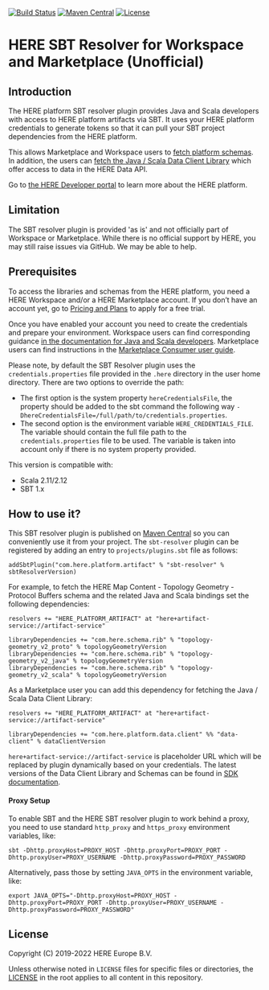 [![Build Status](https://github.com/heremaps/here-artifact-sbt-resolver/actions/workflows/release.yml/badge.svg)](https://github.com/heremaps/here-artifact-sbt-resolver/actions?query=workflow%3ARelease+branch%3Amaster)
[![Maven Central](https://maven-badges.herokuapp.com/maven-central/com.here.platform.artifact/sbt-resolver/badge.svg)](https://search.maven.org/artifact/com.here.platform.artifact/sbt-resolver)
[![License](https://img.shields.io/badge/License-Apache%202.0-blue.svg)](LICENSE)

# HERE SBT Resolver for Workspace and Marketplace (Unofficial)

## Introduction
The HERE platform SBT resolver plugin provides Java and Scala developers with access to HERE platform
artifacts via SBT. It uses your HERE platform credentials to generate tokens so that it can pull your
SBT project dependencies from the HERE platform.

This allows Marketplace and Workspace users to [fetch platform schemas](https://developer.here.com/olp/documentation/archetypes/dev_guide/topics/archetypes-schema.html).
In addition, the users can [fetch the Java / Scala Data Client Library](https://developer.here.com/olp/documentation/marketplace-consumer/user-guide/topics/get_catalog_data.html)
which offer access to data in the HERE Data API.

Go to [the HERE Developer portal](https://developer.here.com/products/open-location-platform) to learn more about the HERE platform.

## Limitation
The SBT resolver plugin is provided 'as is' and not officially part of Workspace or Marketplace.
While there is no official support by HERE, you may still raise issues via GitHub. We may be able to help.

## Prerequisites
To access the libraries and schemas from the HERE platform, you need a HERE Workspace and/or a HERE Marketplace account.
If you don’t have an account yet, go to [Pricing and Plans](https://developer.here.com/pricing/open-location-platform) to apply for a free trial.

Once you have enabled your account you need to create the credentials and prepare your environment.
Workspace users can find corresponding guidance [in the documentation for Java and Scala developers]( https://developer.here.com/olp/documentation/sdk-developer-guide/dev_guide/topics/how-to-use-sdk.html).
Marketplace users can find instructions in the [Marketplace Consumer user guide](https://developer.here.com/olp/documentation/marketplace-consumer/user-guide/topics/get_catalog_data.html#register-app).

Please note, by default the SBT Resolver plugin uses the `credentials.properties` file provided in the `.here` directory in the user home directory. 
There are two options to override the path:
- The first option is the system property `hereCredentialsFile`, the property should be added to the sbt command the following way `-DhereCredentialsFile=/full/path/to/credentials.properties`.
- The second option is the environment variable `HERE_CREDENTIALS_FILE`.  The variable should contain the full file path to the `credentials.properties` file to be used. The variable is taken into account only if there is no system property provided.

This version is compatible with:
 - Scala 2.11/2.12
 - SBT 1.x

## How to use it?
This SBT resolver plugin is published on [Maven Central](https://search.maven.org/artifact/com.here.platform.artifact/sbt-resolver)
so you can conveniently use it from your project.
The `sbt-resolver` plugin can be registered by adding an entry to `projects/plugins.sbt` file as follows:


    addSbtPlugin("com.here.platform.artifact" % "sbt-resolver" % sbtResolverVersion)


For example, to fetch the HERE Map Content - Topology Geometry - Protocol Buffers schema and the related Java and Scala bindings set the following dependencies:


    resolvers += "HERE_PLATFORM_ARTIFACT" at "here+artifact-service://artifact-service"

    libraryDependencies += "com.here.schema.rib" % "topology-geometry_v2_proto" % topologyGeometryVersion
    libraryDependencies += "com.here.schema.rib" % "topology-geometry_v2_java" % topologyGeometryVersion
    libraryDependencies += "com.here.schema.rib" % "topology-geometry_v2_scala" % topologyGeometryVersion


As a Marketplace user you can add this dependency for fetching the Java / Scala Data Client Library:


    resolvers += "HERE_PLATFORM_ARTIFACT" at "here+artifact-service://artifact-service"

    libraryDependencies += "com.here.platform.data.client" %% "data-client" % dataClientVersion


`here+artifact-service://artifact-service` is placeholder URL which will be replaced by plugin dynamically based on your credentials.
The latest versions of the Data Client Library and Schemas can be found in [SDK documentation](https://developer.here.com/olp/documentation/java-scala-dev/dev_guide/sdk-libraries.html).

#### Proxy Setup
To enable SBT and the HERE SBT resolver plugin to work behind a proxy,
you need to use standard `http_proxy` and `https_proxy` environment variables, like:
```shell
sbt -Dhttp.proxyHost=PROXY_HOST -Dhttp.proxyPort=PROXY_PORT -Dhttp.proxyUser=PROXY_USERNAME -Dhttp.proxyPassword=PROXY_PASSWORD
```
Alternatively, pass those by setting `JAVA_OPTS` in the environment variable, like:
```shell
export JAVA_OPTS="-Dhttp.proxyHost=PROXY_HOST -Dhttp.proxyPort=PROXY_PORT -Dhttp.proxyUser=PROXY_USERNAME -Dhttp.proxyPassword=PROXY_PASSWORD"
```

## License
Copyright (C) 2019-2022 HERE Europe B.V.

Unless otherwise noted in `LICENSE` files for specific files or directories, the [LICENSE](LICENSE) in the root applies to all content in this repository.

